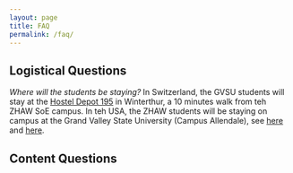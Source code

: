 ```yaml
---
layout: page
title: FAQ
permalink: /faq/
---
```



## Logistical Questions
*Where will the students be staying?*
In Switzerland, the GVSU students will stay at the [Hostel Depot 195](https://depot195.ch/en/home-en/) in Winterthur, a 10 minutes walk from teh ZHAW SoE campus.
In teh USA, the ZHAW students will be staying on campus at the Grand Valley State University (Campus Allendale), see [here](https://grandvalleystate.university-tour.com/virtual-tour/main-campus#Murray%20and%20Van%20Steeland%20Apartments) and [here](https://www.gvsu.edu/housing/).



## Content Questions
